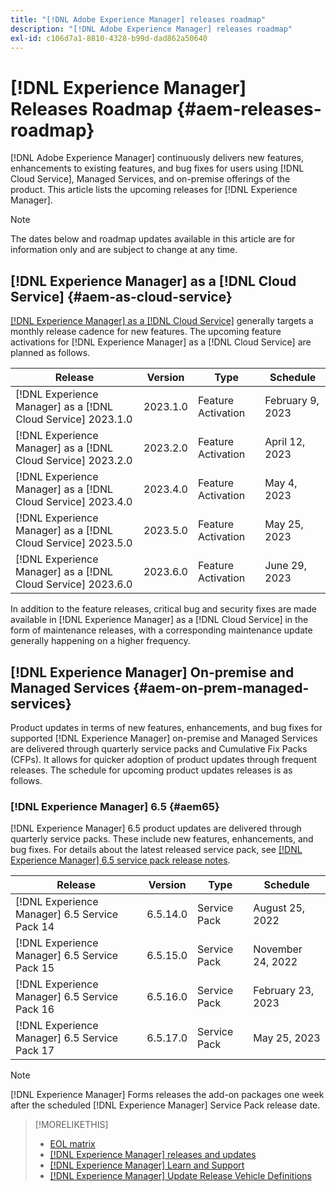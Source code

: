 ```yaml
---
title: "[!DNL Adobe Experience Manager] releases roadmap"
description: "[!DNL Adobe Experience Manager] releases roadmap"
exl-id: c106d7a1-8810-4328-b99d-dad862a50640
---
```

# [!DNL Experience Manager] Releases Roadmap {#aem-releases-roadmap}

[!DNL Adobe Experience Manager] continuously delivers new features, enhancements to existing features, and bug fixes for users using [!DNL Cloud Service], Managed Services, and on-premise offerings of the product. This article lists the upcoming releases for [!DNL Experience Manager].

>[!NOTE]
>
>The dates below and roadmap updates available in this article are for information only and are subject to change at any time.

## [!DNL Experience Manager] as a [!DNL Cloud Service] {#aem-as-cloud-service}

[[!DNL Experience Manager] as a [!DNL Cloud Service]](https://experienceleague.adobe.com/docs/experience-manager-cloud-service/content/release-notes/home.html) generally targets a monthly release cadence for new features. The upcoming feature activations for [!DNL Experience Manager] as a [!DNL Cloud Service] are planned as follows.

| Release |Version |Type |Schedule |
|---|---|---|---|
| [!DNL Experience Manager] as a [!DNL Cloud Service] 2023.1.0 |2023.1.0  |Feature Activation |February 9, 2023 |
| [!DNL Experience Manager] as a [!DNL Cloud Service] 2023.2.0 |2023.2.0  |Feature Activation |April 12, 2023 |
| [!DNL Experience Manager] as a [!DNL Cloud Service] 2023.4.0 |2023.4.0  |Feature Activation |May 4, 2023 |
| [!DNL Experience Manager] as a [!DNL Cloud Service] 2023.5.0 |2023.5.0  |Feature Activation|May 25, 2023 |
| [!DNL Experience Manager] as a [!DNL Cloud Service] 2023.6.0 |2023.6.0  |Feature Activation|June 29, 2023 |

In addition to the feature releases, critical bug and security fixes are made available in [!DNL Experience Manager] as a [!DNL Cloud Service] in the form of maintenance releases, with a corresponding maintenance update generally happening on a higher frequency.

## [!DNL Experience Manager] On-premise and Managed Services {#aem-on-prem-managed-services}

Product updates in terms of new features, enhancements, and bug fixes for supported [!DNL Experience Manager] on-premise and Managed Services are delivered through quarterly service packs and Cumulative Fix Packs (CFPs). It allows for quicker adoption of product updates through frequent releases. The schedule for upcoming product updates releases is as follows.

### [!DNL Experience Manager] 6.5 {#aem65}

[!DNL Experience Manager] 6.5 product updates are delivered through quarterly service packs. These include new features, enhancements, and bug fixes. For details about the latest released service pack, see [[!DNL Experience Manager] 6.5 service pack release notes](https://experienceleague.adobe.com/docs/experience-manager-65/release-notes/release-notes.html).

| Release |Version |Type |Schedule |
|---|---|---|---|
| [!DNL Experience Manager] 6.5 Service Pack 14|6.5.14.0  |Service Pack |August 25, 2022 |
| [!DNL Experience Manager] 6.5 Service Pack 15|6.5.15.0  |Service Pack |November 24, 2022 |
| [!DNL Experience Manager] 6.5 Service Pack 16|6.5.16.0  |Service Pack |February 23, 2023 |
| [!DNL Experience Manager] 6.5 Service Pack 17|6.5.17.0  |Service Pack |May 25, 2023 |

>[!NOTE]
>
>[!DNL Experience Manager] Forms releases the add-on packages one week after the scheduled [!DNL Experience Manager] Service Pack release date.

>[!MORELIKETHIS]
>
>* [EOL matrix](https://helpx.adobe.com/support/programs/eol-matrix.html)
>* [[!DNL Experience Manager] releases and updates](https://experienceleague.adobe.com/docs/experience-manager-release-information/aem-release-updates/aem-releases-updates.html?lang=en)
>* [[!DNL Experience Manager] Learn and Support](https://experienceleague.adobe.com/docs/experience-manager-cloud-service.html)
>* [[!DNL Experience Manager] Update Release Vehicle Definitions](/help/update-release-vehicle-definitions.md)
